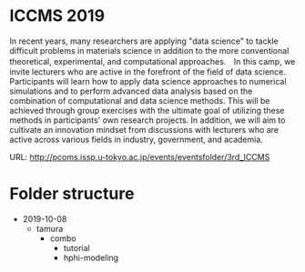 # ICCMS 2019


In recent years, many researchers are applying "data science" to tackle difficult problems in materials science in addition to the more conventional theoretical, experimental, and computational approaches.　In this camp, we invite lecturers who are active in the forefront of the field of data science. Participants will learn how to apply data science approaches to numerical simulations and to perform advanced data analysis based on the combination of computational and data science methods. This will be achieved through group exercises with the ultimate goal of utilizing these methods in participants' own research projects. In addition, we will aim to cultivate an innovation mindset from discussions with lecturers who are active across various fields in industry, government, and academia.

URL: http://pcoms.issp.u-tokyo.ac.jp/events/eventsfolder/3rd_ICCMS

# Folder structure
- 2019-10-08
  - tamura
    - combo
      - tutorial
      - hphi-modeling
